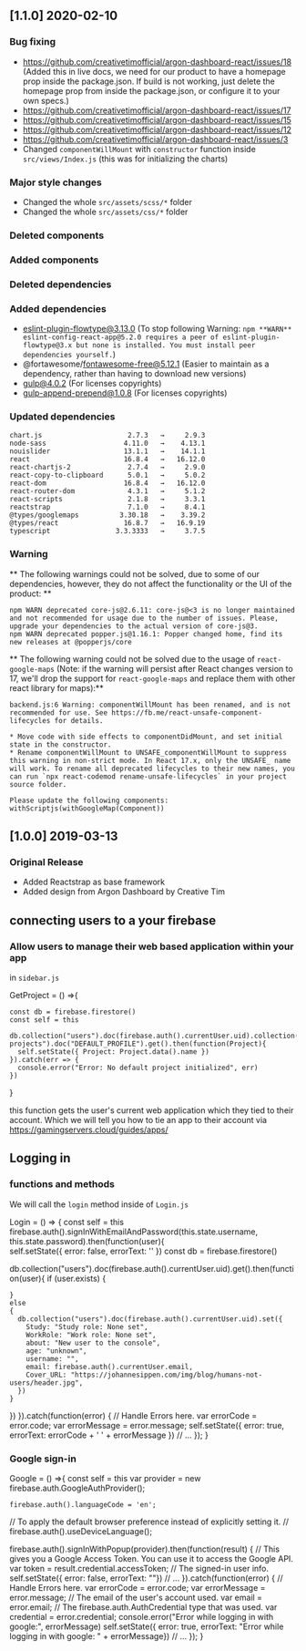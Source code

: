 ## [1.1.0] 2020-02-10
### Bug fixing
- https://github.com/creativetimofficial/argon-dashboard-react/issues/18 (Added this in live docs, we need for our product to have a homepage prop inside the package.json. If build is not working, just delete the homepage prop from inside the package.json, or configure it to your own specs.)
- https://github.com/creativetimofficial/argon-dashboard-react/issues/17
- https://github.com/creativetimofficial/argon-dashboard-react/issues/15
- https://github.com/creativetimofficial/argon-dashboard-react/issues/12
- https://github.com/creativetimofficial/argon-dashboard-react/issues/3
- Changed `componentWillMount` with `constructor` function inside `src/views/Index.js` (this was for initializing the charts)
### Major style changes
- Changed the whole `src/assets/scss/*` folder
- Changed the whole `src/assets/css/*` folder
### Deleted components
### Added components
### Deleted dependencies
### Added dependencies
+ eslint-plugin-flowtype@3.13.0 (To stop following Warning: `npm **WARN** eslint-config-react-app@5.2.0 requires a peer of eslint-plugin-flowtype@3.x but none is installed. You must install peer dependencies yourself.`)
+ @fortawesome/fontawesome-free@5.12.1 (Easier to maintain as a dependency, rather than having to download new versions)
+ gulp@4.0.2 (For licenses copyrights)
+ gulp-append-prepend@1.0.8 (For licenses copyrights)
### Updated dependencies
```
chart.js                     2.7.3   →     2.9.3
node-sass                   4.11.0   →    4.13.1
nouislider                  13.1.1   →    14.1.1
react                       16.8.4   →   16.12.0
react-chartjs-2              2.7.4   →     2.9.0
react-copy-to-clipboard      5.0.1   →     5.0.2
react-dom                   16.8.4   →   16.12.0
react-router-dom             4.3.1   →     5.1.2
react-scripts                2.1.8   →     3.3.1
reactstrap                   7.1.0   →     8.4.1
@types/googlemaps          3.30.18   →    3.39.2
@types/react                16.8.7   →   16.9.19
typescript                3.3.3333   →     3.7.5
```
### Warning
** The following warnings could not be solved, due to some of our dependencies, however, they do not affect the functionality or the UI of the product: **
```
npm WARN deprecated core-js@2.6.11: core-js@<3 is no longer maintained and not recommended for usage due to the number of issues. Please, upgrade your dependencies to the actual version of core-js@3.
npm WARN deprecated popper.js@1.16.1: Popper changed home, find its new releases at @popperjs/core
```
** The following warning could not be solved due to the usage of `react-google-maps` (Note: if the warning will persist after React changes version to 17, we'll drop the support for `react-google-maps` and replace them with other react library for maps):**
```
backend.js:6 Warning: componentWillMount has been renamed, and is not recommended for use. See https://fb.me/react-unsafe-component-lifecycles for details.

* Move code with side effects to componentDidMount, and set initial state in the constructor.
* Rename componentWillMount to UNSAFE_componentWillMount to suppress this warning in non-strict mode. In React 17.x, only the UNSAFE_ name will work. To rename all deprecated lifecycles to their new names, you can run `npx react-codemod rename-unsafe-lifecycles` in your project source folder.

Please update the following components: withScriptjs(withGoogleMap(Component))
```

## [1.0.0] 2019-03-13
### Original Release
- Added Reactstrap as base framework
- Added design from Argon Dashboard by Creative Tim


## connecting users to a your firebase
### Allow users to manage their web based application within your app

in `sidebar.js`

GetProject = () =>{ 

    const db = firebase.firestore()
    const self = this

    db.collection("users").doc(firebase.auth().currentUser.uid).collection("console-projects").doc("DEFAULT_PROFILE").get().then(function(Project){
      self.setState({ Project: Project.data().name })
    }).catch(err => {
      console.error("Error: No default project initialized", err)
    })
  } 

this function gets the user's current web application which they tied to their account. Which we will tell you how to tie an app to their account via https://gamingservers.cloud/guides/apps/

## Logging in
### functions and methods

We will call the `login` method inside of `Login.js`

 Login = () => {
    const self = this
    firebase.auth().signInWithEmailAndPassword(this.state.username, this.state.password).then(function(user){      
      self.setState({ error: false, errorText: '' })
  const db = firebase.firestore()

  db.collection("users").doc(firebase.auth().currentUser.uid).get().then(function(user){
    if (user.exists)
    {

    }
    else
    {
      db.collection("users").doc(firebase.auth().currentUser.uid).set({        
        Study: "Study role: None set",
        WorkRole: "Work role: None set",
        about: "New user to the console",
        age: "unknown",
        username: "",
        email: firebase.auth().currentUser.email,
        Cover_URL: "https://johannesippen.com/img/blog/humans-not-users/header.jpg",
      })
    }
  })
    }).catch(function(error) {
      // Handle Errors here.
      var errorCode = error.code;
      var errorMessage = error.message;
      self.setState({ error: true, errorText: errorCode + ' ' + errorMessage })
      // ...
    });
  }

### Google sign-in

Google = () =>{
    const self = this
    var provider = new firebase.auth.GoogleAuthProvider();

    firebase.auth().languageCode = 'en';
// To apply the default browser preference instead of explicitly setting it.
// firebase.auth().useDeviceLanguage();

firebase.auth().signInWithPopup(provider).then(function(result) {
  // This gives you a Google Access Token. You can use it to access the Google API.
  var token = result.credential.accessToken;
  // The signed-in user info.
  self.setState({ error: false, errorText: ""})
  // ...
}).catch(function(error) {
  // Handle Errors here.
  var errorCode = error.code;
  var errorMessage = error.message;
  // The email of the user's account used.
  var email = error.email;
  // The firebase.auth.AuthCredential type that was used.
  var credential = error.credential;
  console.error("Error while logging in with google:", errorMessage)
  self.setState({ error: true, errorText: "Error while logging in with google: " + errorMessage})
  // ...
});
  }

